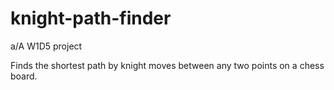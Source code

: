 # knight-path-finder

a/A W1D5 project

Finds the shortest path by knight moves between any two points on a chess board.
